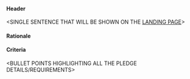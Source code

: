 #### Header
<SINGLE SENTENCE THAT WILL BE SHOWN ON THE [LANDING PAGE](https://www.freeourknowledge.org/)>

#### Rationale
<A FEW SENTENCES DESCRIBING THE REASONS WHY THIS CAMPAIGN IS NEEDED>

#### Criteria
<BULLET POINTS HIGHLIGHTING ALL THE PLEDGE DETAILS/REQUIREMENTS>
